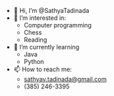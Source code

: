 - 👋 Hi, I’m @SathyaTadinada
- 👀 I’m interested in:
  - Computer programming
  - Chess
  - Reading
- 🌱 I’m currently learning
  - Java
  - Python
- 📫 How to reach me:
  - sathyav.tadinada@gmail.com
  - (385) 246-3395

<!---
SathyaTadinada/SathyaTadinada is a ✨ special ✨ repository because its `README.md` (this file) appears on your GitHub profile.
You can click the Preview link to take a look at your changes.
--->

